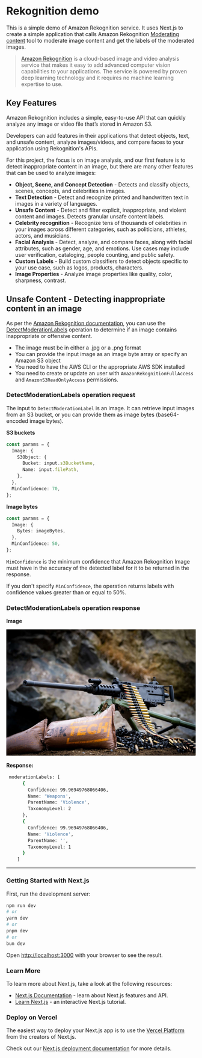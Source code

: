 # Rekognition demo

This is a simple demo of Amazon Rekognition service. It uses Next.js to create a simple application that calls Amazon Rekognition [Moderating content](https://docs.aws.amazon.com/rekognition/latest/dg/moderation.html) tool to moderate image content and get the labels of the moderated images.

> [Amazon Rekognition](https://docs.aws.amazon.com/rekognition) is a cloud-based image and video analysis service that makes it easy to add advanced computer vision capabilities to your applications. The service is powered by proven deep learning technology and it requires no machine learning expertise to use.

## Key Features

Amazon Rekognition includes a simple, easy-to-use API that can quickly analyze any image or video file that’s stored in Amazon S3.

Developers can add features in their applications that detect objects, text, and unsafe content, analyze images/videos, and compare faces to your application using Rekognition's APIs.

For this project, the focus is on image analysis, and our first feature is to detect inappropriate content in an image, but there are many other features that can be used to analyze images:

- **Object, Scene, and Concept Detection** - Detects and classify objects, scenes, concepts, and celebrities in images.
- **Text Detection** - Detect and recognize printed and handwritten text in images in a variety of languages.
- **Unsafe Content** - Detect and filter explicit, inappropriate, and violent content and images. Detects granular unsafe content labels.
- **Celebrity recognition** - Recognize tens of thousands of celebrities in your images across different categories, such as politicians, athletes, actors, and musicians.
- **Facial Analysis** - Detect, analyze, and compare faces, along with facial attributes, such as gender, age, and emotions. Use cases may include user verification, cataloging, people counting, and public safety.
- **Custom Labels** - Build custom classifiers to detect objects specific to your use case, such as logos, products, characters.
- **Image Properties** - Analyze image properties like quality, color, sharpness, contrast.

## Unsafe Content - Detecting inappropriate content in an image

As per the [Amazon Rekognition documentation](https://docs.aws.amazon.com/rekognition/latest/dg/moderation.html), you can use the [DetectModerationLabels](https://docs.aws.amazon.com/rekognition/latest/APIReference/API_DetectModerationLabels.html) operation to determine if an image contains inappropriate or offensive content.

- The image must be in either a .jpg or a .png format
- You can provide the input image as an image byte array or specify an Amazon S3 object
- You need to have the AWS CLI or the appropriate AWS SDK installed
- You need to create or update an user with `AmazonRekognitionFullAccess` and `AmazonS3ReadOnlyAccess` permissions.

### DetectModerationLabels operation request

The input to `DetectModerationLabel` is an image. It can retrieve input images from an S3 bucket, or you can provide them as image bytes (base64-encoded image bytes).

**S3 buckets**

```typescript
const params = {
  Image: {
    S3Object: {
      Bucket: input.s3BucketName,
      Name: input.filePath,
    },
  },
  MinConfidence: 70,
};
```

**Image bytes**

```typescript
const params = {
  Image: {
    Bytes: imageBytes,
  },
  MinConfidence: 50,
};
```

`MinConfidence` is the minimum confidence that Amazon Rekognition Image must have in the accuracy of the detected label for it to be returned in the response.

If you don't specify `MinConfidence`, the operation returns labels with confidence values greater than or equal to 50%.

### DetectModerationLabels operation response

**Image**

![machinegun](public/machinegun.jpeg)

**Response:**

```bash
 moderationLabels: [
      {
        Confidence: 99.96949768066406,
        Name: 'Weapons',
        ParentName: 'Violence',
        TaxonomyLevel: 2
      },
      {
        Confidence: 99.96949768066406,
        Name: 'Violence',
        ParentName: '',
        TaxonomyLevel: 1
      }
    ]
```

---

### Getting Started with Next.js

First, run the development server:

```bash
npm run dev
# or
yarn dev
# or
pnpm dev
# or
bun dev
```

Open [http://localhost:3000](http://localhost:3000) with your browser to see the result.

### Learn More

To learn more about Next.js, take a look at the following resources:

- [Next.js Documentation](https://nextjs.org/docs) - learn about Next.js features and API.
- [Learn Next.js](https://nextjs.org/learn) - an interactive Next.js tutorial.

### Deploy on Vercel

The easiest way to deploy your Next.js app is to use the [Vercel Platform](https://vercel.com/new?utm_medium=default-template&filter=next.js&utm_source=create-next-app&utm_campaign=create-next-app-readme) from the creators of Next.js.

Check out our [Next.js deployment documentation](https://nextjs.org/docs/deployment) for more details.
